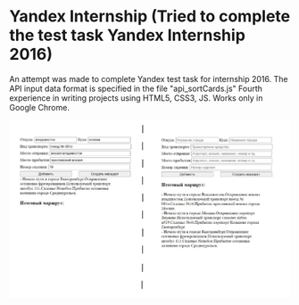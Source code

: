# Yandex Internship (Tried to complete the test task Yandex Internship 2016)

An attempt was made to complete Yandex test task for internship 2016. The API input data format is specified in the file "api_sortCards.js"
Fourth experience in writing projects using HTML5, CSS3, JS.
Works only in Google Chrome.


![sorting cards](https://github.com/oOFaYOo/Yandex-Internship/blob/master/demo.jpg)
